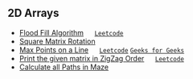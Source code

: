 ## 2D Arrays

- [Flood Fill Algorithm](./FloodFill.java) &emsp; [`Leetcode`](https://leetcode.com/problems/flood-fill/description/)
- [Square Matrix Rotation](./SquareMatrixRotation.java)
- [Max Points on a Line](./MaxPointsInLine.java) &emsp; [`Leetcode`](https://leetcode.com/problems/max-points-on-a-line/description/) [`Geeks for Geeks`](https://www.geeksforgeeks.org/count-maximum-points-on-same-line/)
- [Print the given matrix in ZigZag Order](./ZigZagMatrix.java) &emsp; [`Leetcode`](https://leetcode.com/problems/diagonal-traverse/description/)
- [Calculate all Paths in Maze](./MazeCountPaths.java)